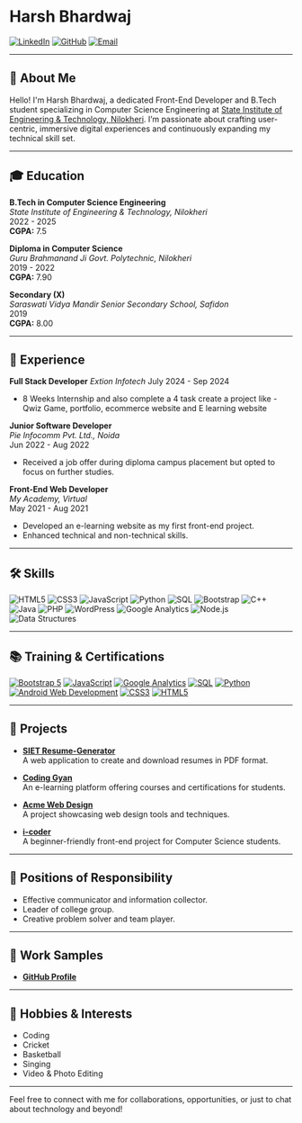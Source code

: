 # Harsh Bhardwaj

[![LinkedIn](https://img.shields.io/badge/LinkedIn-Connect-blue?style=flat&logo=linkedin)](https://www.linkedin.com/in/harsh-bhardwaj-90586a205/)
[![GitHub](https://img.shields.io/badge/GitHub-Profile-black?style=flat&logo=github)](https://github.com/Harshsfd)
[![Email](https://img.shields.io/badge/Email-harshbhardwaj1511@gmail.com-red?style=flat&logo=gmail)](mailto:harshbhardwaj1511@gmail.com)

---

## 👋 About Me

Hello! I'm Harsh Bhardwaj, a dedicated Front-End Developer and B.Tech student specializing in Computer Science Engineering at [State Institute of Engineering & Technology, Nilokheri](https://www.siet.ac.in). I’m passionate about crafting user-centric, immersive digital experiences and continuously expanding my technical skill set.

---

## 🎓 Education

**B.Tech in Computer Science Engineering**  
*State Institute of Engineering & Technology, Nilokheri*  
2022 - 2025  
**CGPA:** 7.5

**Diploma in Computer Science**  
*Guru Brahmanand Ji Govt. Polytechnic, Nilokheri*  
2019 - 2022  
**CGPA:** 7.90

**Secondary (X)**  
*Saraswati Vidya Mandir Senior Secondary School, Safidon*  
2019  
**CGPA:** 8.00

---

## 💼 Experience

**Full Stack Developer**
*Extion Infotech*
July 2024 - Sep 2024
- 8 Weeks Internship and also complete a 4 task create a project like - Qwiz Game, portfolio, ecommerce website and E learning website

**Junior Software Developer**  
*Pie Infocomm Pvt. Ltd., Noida*  
Jun 2022 - Aug 2022  
- Received a job offer during diploma campus placement but opted to focus on further studies.

**Front-End Web Developer**  
*My Academy, Virtual*  
May 2021 - Aug 2021  
- Developed an e-learning website as my first front-end project.  
- Enhanced technical and non-technical skills.

---

## 🛠️ Skills

![HTML5](https://img.shields.io/badge/HTML5-HTML5-orange?style=flat&logo=html5)
![CSS3](https://img.shields.io/badge/CSS3-CSS3-blue?style=flat&logo=css3)
![JavaScript](https://img.shields.io/badge/JavaScript-JavaScript-yellow?style=flat&logo=javascript)
![Python](https://img.shields.io/badge/Python-Python-blue?style=flat&logo=python)
![SQL](https://img.shields.io/badge/SQL-SQL-lightgrey?style=flat&logo=sqlite)
![Bootstrap](https://img.shields.io/badge/Bootstrap-Bootstrap-purple?style=flat&logo=bootstrap)
![C++](https://img.shields.io/badge/C%2B%2B-C%2B%2B-blue?style=flat&logo=cplusplus)
![Java](https://img.shields.io/badge/Java-Java-red?style=flat&logo=java)
![PHP](https://img.shields.io/badge/PHP-PHP-blue?style=flat&logo=php)
![WordPress](https://img.shields.io/badge/WordPress-WordPress-blue?style=flat&logo=wordpress)
![Google Analytics](https://img.shields.io/badge/Google_Analytics-Google_Analytics-blue?style=flat&logo=google-analytics)
![Node.js](https://img.shields.io/badge/Node.js-Node.js-green?style=flat&logo=node.js)
![Data Structures](https://img.shields.io/badge/Data_Structures-Data_Structures-green?style=flat)

---

## 📚 Training & Certifications

[![Bootstrap 5](https://img.shields.io/badge/Bootstrap_5-Udemy-brightgreen?style=flat&logo=udemy)](https://www.udemy.com/course/bootstrap-5/)
[![JavaScript](https://img.shields.io/badge/JavaScript-HackerRank-green?style=flat&logo=hackerrank)](https://www.hackerrank.com/)
[![Google Analytics](https://img.shields.io/badge/Google_Analytics-Google-blue?style=flat&logo=google)](https://analytics.google.com/)
[![SQL](https://img.shields.io/badge/SQL_HackerRank-HackerRank-green?style=flat&logo=hackerrank)](https://www.hackerrank.com/)
[![Python](https://img.shields.io/badge/Python-HackerRank-green?style=flat&logo=hackerrank)](https://www.hackerrank.com/)
[![Android Web Development](https://img.shields.io/badge/Android_Web_Development-LearnVern-blue?style=flat&logo=learnvern)](https://www.learnvern.com/)
[![CSS3](https://img.shields.io/badge/CSS3-Sololearn-blue?style=flat&logo=sololearn)](https://www.sololearn.com/)
[![HTML5](https://img.shields.io/badge/HTML5-Sololearn-blue?style=flat&logo=sololearn)](https://www.sololearn.com/)

---

## 🚀 Projects

- **[SIET Resume-Generator](https://harshsfd.github.io/Siet-Resume-Generator/)**  
  A web application to create and download resumes in PDF format.

- **[Coding Gyan](https://harshsfd.github.io/CodingGyan/)**  
  An e-learning platform offering courses and certifications for students.

- **[Acme Web Design](https://harshsfd.github.io/AcmeWebDesign/)**  
  A project showcasing web design tools and techniques.

- **[i-coder](https://harshsfd.github.io/i-coder/)**  
  A beginner-friendly front-end project for Computer Science students.

---

## 🌟 Positions of Responsibility

- Effective communicator and information collector.
- Leader of college group.
- Creative problem solver and team player.

---

## 🎯 Work Samples

- **[GitHub Profile](https://github.com/Harshsfd)**

---

## 🎨 Hobbies & Interests

- Coding
- Cricket
- Basketball
- Singing
- Video & Photo Editing

---

Feel free to connect with me for collaborations, opportunities, or just to chat about technology and beyond!
